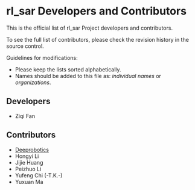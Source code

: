# rl_sar Developers and Contributors

This is the official list of rl_sar Project developers and contributors.

To see the full list of contributors, please check the revision history in the source control.

Guidelines for modifications:

* Please keep the lists sorted alphabetically.
* Names should be added to this file as: *individual names* or *organizations*.

## Developers

* Ziqi Fan

## Contributors

* [Deeprobotics](http://www.deeprobotics.cn/en)
* Hongyi Li
* Jijie Huang
* Peizhuo Li
* Yufeng Chi (-T.K.-)
* Yuxuan Ma
